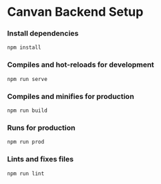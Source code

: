 # Canvan Backend Setup

### Install dependencies

```
npm install
```

### Compiles and hot-reloads for development

```
npm run serve
```

### Compiles and minifies for production

```
npm run build
```

### Runs for production

```
npm run prod
```

### Lints and fixes files

```
npm run lint
```

